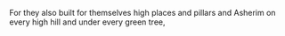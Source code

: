 For they also built for themselves high places and pillars and Asherim on every high hill and under every green tree,
